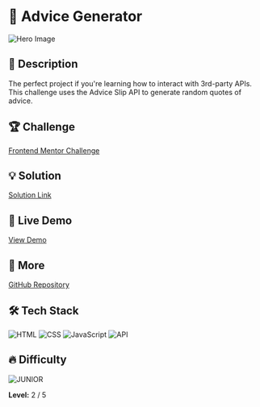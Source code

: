 # 📁 Advice Generator

![Hero Image](https://res.cloudinary.com/dz209s6jk/image/upload/v1645105188/Challenges/sfl8uqvq75wnnr559ksp.jpg)

## 🌟 Description

The perfect project if you're learning how to interact with 3rd-party APIs. This challenge uses the Advice Slip API to generate random quotes of advice.

## 🏆 Challenge

[Frontend Mentor Challenge](https://www.frontendmentor.io/challenges/advice-generator-app-QdUG-13db)

## 💡 Solution

[Solution Link](https://www.frontendmentor.io/solutions/advices-generetor-app-using-apiadvices-slip-api-coEV1YQg1C)

## 🚀 Live Demo

[View Demo](https://younes-alhyan.github.io/advice-generator)

## 🔎 More

[GitHub Repository](https://github.com/younes-alhyan/frontend-mentor/)

## 🛠️ Tech Stack

![HTML](https://img.shields.io/badge/HTML-E34F26?style=for-the-badge&logo=html5&logoColor=white)
![CSS](https://img.shields.io/badge/CSS-1572B6?style=for-the-badge&logo=css&logoColor=white)
![JavaScript](https://img.shields.io/badge/JavaScript-F7DF1E?style=for-the-badge&logo=javascript&logoColor=black)
![API](https://img.shields.io/badge/API-FF6C37?style=for-the-badge&logo=postman&logoColor=white)

## 🔥 Difficulty

![JUNIOR](https://img.shields.io/badge/Difficulty-JUNIOR-green)

**Level:** 2 / 5
